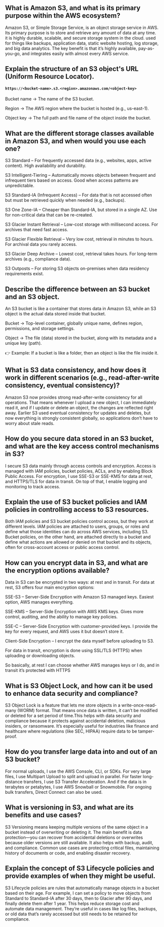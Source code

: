 ##  What is Amazon S3, and what is its primary purpose within the AWS ecosystem?
Amazon S3, or Simple Storage Service, is an object storage service in AWS. Its primary purpose is to store and retrieve any amount of data at any time. it is highly durable, scalable, and secure storage system in the cloud. used for things like backups, application data, static website hosting, log storage, and big data analytics. The key benefit is that it’s highly available, pay-as-you-go, and integrates easily with almost every AWS service.

##  Explain the structure of an S3 object's URL (Uniform Resource Locator).
#### `https://<bucket-name>.s3.<region>.amazonaws.com/<object-key>`
Bucket name → The name of the S3 bucket.

Region → The AWS region where the bucket is hosted (e.g., us-east-1).

Object key → The full path and file name of the object inside the bucket.

##  What are the different storage classes available in Amazon S3, and when would you use each one?
S3 Standard – For frequently accessed data (e.g., websites, apps, active content). High availability and durability.

S3 Intelligent-Tiering – Automatically moves objects between frequent and infrequent tiers based on access. Good when access patterns are unpredictable.

S3 Standard-IA (Infrequent Access) – For data that is not accessed often but must be retrieved quickly when needed (e.g., backups).

S3 One Zone-IA – Cheaper than Standard-IA, but stored in a single AZ. Use for non-critical data that can be re-created.

S3 Glacier Instant Retrieval – Low-cost storage with millisecond access. For archives that need fast access.

S3 Glacier Flexible Retrieval – Very low cost, retrieval in minutes to hours. For archival data you rarely access.

S3 Glacier Deep Archive – Lowest cost, retrieval takes hours. For long-term archives (e.g., compliance data).

S3 Outposts – For storing S3 objects on-premises when data residency requirements exist.

##  Describe the difference between an S3 bucket and an S3 object.
An S3 bucket is like a container that stores data in Amazon S3, while an S3 object is the actual data stored inside that bucket.

Bucket → Top-level container, globally unique name, defines region, permissions, and storage settings.

Object → The file (data) stored in the bucket, along with its metadata and a unique key (path).

👉 Example: If a bucket is like a folder, then an object is like the file inside it.

##  What is S3 data consistency, and how does it work in different scenarios (e.g., read-after-write consistency, eventual consistency)?
Amazon S3 now provides strong read-after-write consistency for all operations. That means whenever I upload a new object, I can immediately read it, and if I update or delete an object, the changes are reflected right away. Earlier S3 used eventual consistency for updates and deletes, but now everything is strongly consistent globally, so applications don’t have to worry about stale reads.

##  How do you secure data stored in an S3 bucket, and what are the key access control mechanisms in S3?
I secure S3 data mainly through access controls and encryption. Access is managed with IAM policies, bucket policies, ACLs, and by enabling Block Public Access. For encryption, I use SSE-S3 or SSE-KMS for data at rest, and HTTPS/TLS for data in transit. On top of that, I enable logging and monitoring to track access.

##  Explain the use of S3 bucket policies and IAM policies in controlling access to S3 resources.
Both IAM policies and S3 bucket policies control access, but they work at different levels. IAM policies are attached to users, groups, or roles and define what those identities can do across AWS services, including S3. Bucket policies, on the other hand, are attached directly to a bucket and define what actions are allowed or denied on that bucket and its objects, often for cross-account access or public access control.

##  How can you encrypt data in S3, and what are the encryption options available?
Data in S3 can be encrypted in two ways: at rest and in transit.
For data at rest, S3 offers four main encryption options:

SSE-S3 – Server-Side Encryption with Amazon S3 managed keys. Easiest option, AWS manages everything.

SSE-KMS – Server-Side Encryption with AWS KMS keys. Gives more control, auditing, and the ability to manage key policies.

SSE-C – Server-Side Encryption with customer-provided keys. I provide the key for every request, and AWS uses it but doesn’t store it.

Client-Side Encryption – I encrypt the data myself before uploading to S3.

For data in transit, encryption is done using SSL/TLS (HTTPS) when uploading or downloading objects.

So basically, at rest I can choose whether AWS manages keys or I do, and in transit it’s protected with HTTPS

##  What is S3 Object Lock, and how can it be used to enhance data security and compliance?
S3 Object Lock is a feature that lets me store objects in a write-once-read-many (WORM) format. That means once data is written, it can’t be modified or deleted for a set period of time.This helps with data security and compliance because it protects against accidental deletion, malicious insiders, or ransomware. It’s especially useful for industries like finance and healthcare where regulations (like SEC, HIPAA) require data to be tamper-proof.

##  How do you transfer large data into and out of an S3 bucket?  
For normal uploads, I use the AWS Console, CLI, or SDKs. For very large files, I use Multipart Upload to split and upload in parallel. For faster long-distance transfers, I use S3 Transfer Acceleration. And if the data is in terabytes or petabytes, I use AWS Snowball or Snowmobile. For ongoing bulk transfers, Direct Connect can also be used.

##  What is versioning in S3, and what are its benefits and use cases?
S3 Versioning means keeping multiple versions of the same object in a bucket instead of overwriting or deleting it. The main benefit is data protection—you can recover from accidental deletions or overwrites because older versions are still available. It also helps with backup, audit, and compliance. Common use cases are protecting critical files, maintaining history of documents or code, and enabling disaster recovery.

##  Explain the concept of S3 Lifecycle policies and provide examples of when they might be useful.
S3 Lifecycle policies are rules that automatically manage objects in a bucket based on their age. For example, I can set a policy to move objects from Standard to Standard-IA after 30 days, then to Glacier after 90 days, and finally delete them after 1 year. This helps reduce storage cost and automate data management. They’re useful in cases like log files, backups, or old data that’s rarely accessed but still needs to be retained for compliance.
